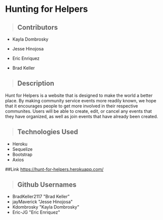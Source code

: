 # Hunting for Helpers

>## Contributors
* Kayla Dombrosky

* Jesse Hinojosa

* Eric Enriquez

* Brad Keller

>## Description
Hunt for Helpers is a website that is designed to make the world a better place. By making community service events more readily known, we hope that it encourages people to get more involved in their respective communites. Users will be able to create, edit, or cancel any events that they have organized, as well as join events that have already been created.

>## Technologies Used
- Heroku
- Sequelize
- Bootstrap
- Axios

##Link
https://hunt-for-helpers.herokuapp.com/

>## Github Usernames
- BradKeller2117 "Brad Keller"
- jayMaverick "Jesse Hinojosa"
- Kdombrosky "Kayla Dombrosky"
- Eric-JG "Eric Enriquez"







